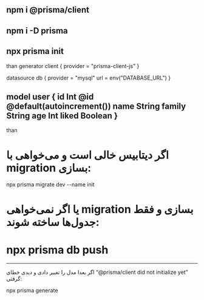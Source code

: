 npm i @prisma/client
-------------------------
npm i -D prisma
-----------------------------
npx prisma init
----------------------------------
than 
generator client {
  provider = "prisma-client-js"
}

datasource db {
  provider = "mysql"
  url      = env("DATABASE_URL")
}

model user {
  id     Int     @id @default(autoincrement())
  name   String
  family String
  age    Int
  liked  Boolean
}
---------------------------
than 

# اگر دیتابیس خالی است و می‌خواهی با migration بسازی:
npx prisma migrate dev --name init

# یا اگر نمی‌خواهی migration بسازی و فقط جدول‌ها ساخته شوند:
# npx prisma db push
------------------------------
اگر بعدا مدل را تغییر دادی و دیدی خطای “@prisma/client did not initialize yet” گرفتی:

npx prisma generate

